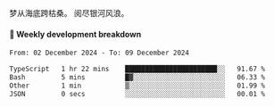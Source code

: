 梦从海底跨枯桑。
阅尽银河风浪。


#### 📝 Weekly development breakdown

<!--START_SECTION:waka-->

```txt
From: 02 December 2024 - To: 09 December 2024

TypeScript   1 hr 22 mins    ███████████████████████░░   91.67 %
Bash         5 mins          █▓░░░░░░░░░░░░░░░░░░░░░░░   06.33 %
Other        1 min           ▒░░░░░░░░░░░░░░░░░░░░░░░░   01.99 %
JSON         0 secs          ░░░░░░░░░░░░░░░░░░░░░░░░░   00.01 %
```

<!--END_SECTION:waka-->



